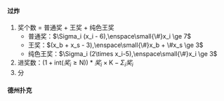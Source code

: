 #### 过炸
1. 奖个数 = 普通奖 + 王奖 + 纯色王奖
    - 普通奖：$\Sigma_i (x_i - 6),\enspace\small{\#}x_i \ge 7$
    - 王奖：$(x_b + x_s - 3),\enspace\small{\#}x_b + \#x_s \ge 3$
    - 纯色王奖：$\Sigma_i (2\times x_i-5),\enspace\small{\#}x_i \ge 3$
1. 进奖数：$(1 + \text{int}(奖_i ≥ \text{N})) * 奖_i \times \text{K} - \Sigma_i{奖_i}$
1. 分


#### 德州扑克